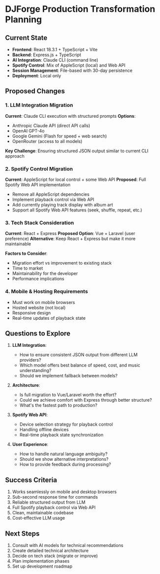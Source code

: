 # DJForge Production Transformation Planning

## Current State
- **Frontend**: React 18.3.1 + TypeScript + Vite
- **Backend**: Express.js + TypeScript
- **AI Integration**: Claude CLI (command line)
- **Spotify Control**: Mix of AppleScript (local) and Web API
- **Session Management**: File-based with 30-day persistence
- **Deployment**: Local only

## Proposed Changes

### 1. LLM Integration Migration
**Current**: Claude CLI execution with structured prompts
**Options**:
- Anthropic Claude API (direct API calls)
- OpenAI GPT-4o 
- Google Gemini (Flash for speed + web search)
- OpenRouter (access to all models)

**Key Challenge**: Ensuring structured JSON output similar to current CLI approach

### 2. Spotify Control Migration
**Current**: AppleScript for local control + some Web API
**Proposed**: Full Spotify Web API implementation
- Remove all AppleScript dependencies
- Implement playback control via Web API
- Add currently playing track display with album art
- Support all Spotify Web API features (seek, shuffle, repeat, etc.)

### 3. Tech Stack Consideration
**Current**: React + Express
**Proposed Option**: Vue + Laravel (user preference)
**Alternative**: Keep React + Express but make it more maintainable

**Factors to Consider**:
- Migration effort vs improvement to existing stack
- Time to market
- Maintainability for the developer
- Performance implications

### 4. Mobile & Hosting Requirements
- Must work on mobile browsers
- Hosted website (not local)
- Responsive design
- Real-time updates of playback state

## Questions to Explore

1. **LLM Integration**:
   - How to ensure consistent JSON output from different LLM providers?
   - Which model offers best balance of speed, cost, and music understanding?
   - Should we implement fallback between models?

2. **Architecture**:
   - Is full migration to Vue/Laravel worth the effort?
   - Could we achieve comfort with Express through better structure?
   - What's the fastest path to production?

3. **Spotify Web API**:
   - Device selection strategy for playback control
   - Handling offline devices
   - Real-time playback state synchronization

4. **User Experience**:
   - How to handle natural language ambiguity?
   - Should we show alternative interpretations?
   - How to provide feedback during processing?

## Success Criteria
1. Works seamlessly on mobile and desktop browsers
2. Sub-second response time for commands
3. Reliable structured output from LLM
4. Full Spotify playback control via Web API
5. Clean, maintainable codebase
6. Cost-effective LLM usage

## Next Steps
1. Consult with AI models for technical recommendations
2. Create detailed technical architecture
3. Decide on tech stack (migrate or improve)
4. Plan implementation phases
5. Set up development roadmap